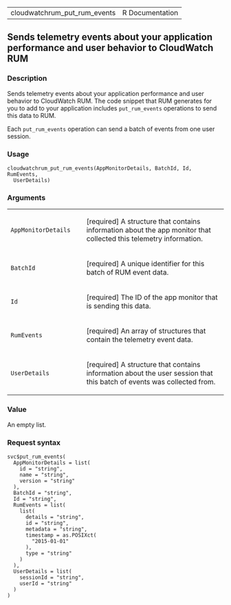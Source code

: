 <table style="width: 100%;">
<tbody>
<tr class="odd">
<td>cloudwatchrum_put_rum_events</td>
<td style="text-align: right;">R Documentation</td>
</tr>
</tbody>
</table>

## Sends telemetry events about your application performance and user behavior to CloudWatch RUM

### Description

Sends telemetry events about your application performance and user
behavior to CloudWatch RUM. The code snippet that RUM generates for you
to add to your application includes `put_rum_events` operations to send
this data to RUM.

Each `put_rum_events` operation can send a batch of events from one user
session.

### Usage

    cloudwatchrum_put_rum_events(AppMonitorDetails, BatchId, Id, RumEvents,
      UserDetails)

### Arguments

<table>
<colgroup>
<col style="width: 35%" />
<col style="width: 65%" />
</colgroup>
<tbody>
<tr class="odd">
<td><code
id="cloudwatchrum_put_rum_events_:_AppMonitorDetails">AppMonitorDetails</code></td>
<td><p>[required] A structure that contains information about the app
monitor that collected this telemetry information.</p></td>
</tr>
<tr class="even">
<td><code
id="cloudwatchrum_put_rum_events_:_BatchId">BatchId</code></td>
<td><p>[required] A unique identifier for this batch of RUM event
data.</p></td>
</tr>
<tr class="odd">
<td><code id="cloudwatchrum_put_rum_events_:_Id">Id</code></td>
<td><p>[required] The ID of the app monitor that is sending this
data.</p></td>
</tr>
<tr class="even">
<td><code
id="cloudwatchrum_put_rum_events_:_RumEvents">RumEvents</code></td>
<td><p>[required] An array of structures that contain the telemetry
event data.</p></td>
</tr>
<tr class="odd">
<td><code
id="cloudwatchrum_put_rum_events_:_UserDetails">UserDetails</code></td>
<td><p>[required] A structure that contains information about the user
session that this batch of events was collected from.</p></td>
</tr>
</tbody>
</table>

### Value

An empty list.

### Request syntax

    svc$put_rum_events(
      AppMonitorDetails = list(
        id = "string",
        name = "string",
        version = "string"
      ),
      BatchId = "string",
      Id = "string",
      RumEvents = list(
        list(
          details = "string",
          id = "string",
          metadata = "string",
          timestamp = as.POSIXct(
            "2015-01-01"
          ),
          type = "string"
        )
      ),
      UserDetails = list(
        sessionId = "string",
        userId = "string"
      )
    )
